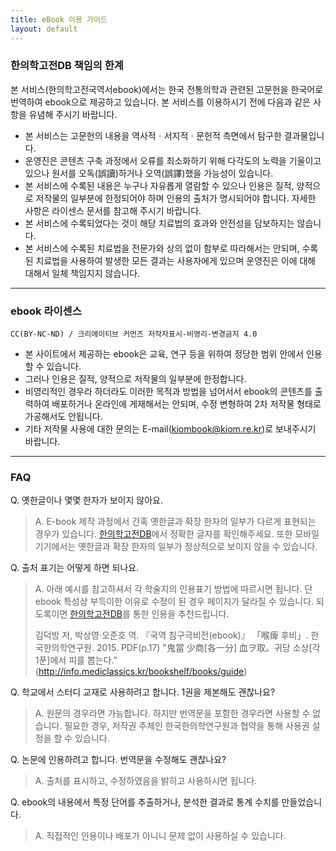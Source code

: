 ```yaml
---
title: eBook 이용 가이드
layout: default
---
```


### 한의학고전DB 책임의 한계

본 서비스(한의학고전국역서ebook)에서는 한국 전통의학과 관련된 고문헌을 한국어로 번역하여 ebook으로 제공하고 있습니다. 본 서비스를 이용하시기 전에 다음과 같은 사항을 유념해 주시기 바랍니다.

- 본 서비스는 고문헌의 내용을 역사적ㆍ서지적ㆍ문헌적 측면에서 탐구한 결과물입니다.
- 운영진은 콘텐츠 구축 과정에서 오류를 최소화하기 위해 다각도의 노력을 기울이고 있으나 원서를 오독(誤讀)하거나 오역(誤譯)했을 가능성이 있습니다.
- 본 서비스에 수록된 내용은 누구나 자유롭게 열람할 수 있으나 인용은 질적, 양적으로 저작물의 일부분에 한정되어야 하며 인용의 출처가 명시되어야 합니다. 자세한 사항은 라이센스 문서를 참고해 주시기 바랍니다.
- 본 서비스에 수록되었다는 것이 해당 치료법의 효과와 안전성을 담보하지는 않습니다.
- 본 서비스에 수록된 치료법을 전문가와 상의 없이 함부로 따라해서는 안되며, 수록된 치료법을 사용하여 발생한 모든 결과는 사용자에게 있으며 운영진은 이에 대해 대해서 일체 책임지지 않습니다.

- - -

### ebook 라이센스

```
CC(BY-NC-ND) / 크리에이티브 커먼즈 저작자표시-비영리-변경금지 4.0
```

- 본 사이트에서 제공하는 ebook은 교육, 연구 등을 위하여 정당한 범위 안에서 인용할 수 있습니다.
- 그러나 인용은 질적, 양적으로 저작물의 일부분에 한정합니다.
- 비영리적인 경우라 하더라도 이러한 목적과 방법을 넘어서서 ebook의 콘텐츠를 출력하여 배포하거나 온라인에 게재해서는 안되며, 수정 변형하여 2차 저작물 형태로 가공해서도 안됩니다.
- 기타 저작물 사용에 대한 문의는 E-mail(kiombook@kiom.re.kr)로 보내주시기 바랍니다.

- - -

### FAQ

Q. 옛한글이나 몇몇 한자가 보이지 않아요.

> A. E-book 제작 과정에서 간혹 옛한글과 확장 한자의 일부가 다르게 표현되는 경우가 있습니다. [한의학고전DB](https://mediclassics.kr)에서 정확한 글자를 확인해주세요. 또한 모바일 기기에서는 옛한글과 확장 한자의 일부가 정상적으로 보이지 않을 수 있습니다.

Q. 출처 표기는 어떻게 하면 되나요.

> A. 아래 예시를 참고하셔서 각 학술지의 인용표기 방법에 따르시면 됩니다. 단 ebook 특성상 부득이한 이유로 수정이 된 경우 페이지가 달라질 수 있습니다. 되도록이면 [한의학고전DB](https://mediclassics.kr)를 통한 인용을 추천드립니다.
>
> 김덕방 저, 박상영·오준호 역. 『국역 침구극비전(ebook)』 「喉痺 후비」. 한국한의학연구원. 2015. PDF(p.17) "鬼當 少商\[各一分] 血ヲ取。귀당 소상[각 1푼]에서 피를 뽑는다." (http://info.mediclassics.kr/bookshelf/books/guide)

Q. 학교에서 스터디 교재로 사용하려고 합니다. 1권을 제본해도 괜찮나요?

> A. 원문의 경우라면 가능합니다. 하지만 번역문을 포함한 경우라면 사용할 수 없습니다. 필요한 경우, 저작권 주체인 한국한의학연구원과 협약을 통해 사용권 설정을 할 수 있습니다.

Q. 논문에 인용하려고 합니다. 번역문을 수정해도 괜찮나요?

> A. 출처를 표시하고, 수정하였음을 밝히고 사용하시면 됩니다.

Q. ebook의 내용에서 특정 단어를 추출하거나, 분석한 결과로 통계 수치를 만들었습니다.

> A. 직접적인 인용이나 배포가 아니니 문제 없이 사용하실 수 있습니다.
